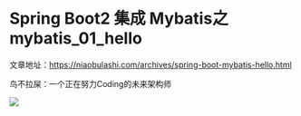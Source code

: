 # Spring Boot2 集成 Mybatis之 mybatis_01_hello

文章地址：https://niaobulashi.com/archives/spring-boot-mybatis-hello.html

鸟不拉屎：一个正在努力Coding的未来架构师

![](https://niaobulashi.com/usr/uploads/2019/07/2427016822.png)
